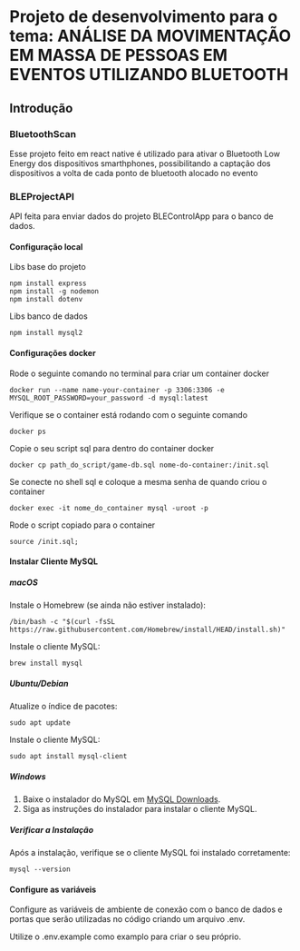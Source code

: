 # Projeto de desenvolvimento para o tema: ANÁLISE DA MOVIMENTAÇÃO EM MASSA DE PESSOAS EM EVENTOS UTILIZANDO BLUETOOTH

## Introdução 

### BluetoothScan

Esse projeto feito em react native é utilizado para ativar o Bluetooth Low Energy dos dispositivos smarthphones, possibilitando a captação dos dispositivos a volta de cada ponto de bluetooth alocado no evento

### BLEProjectAPI

API feita para enviar dados do projeto BLEControlApp para o banco de dados.

#### Configuração local

Libs base do projeto
```
npm install express
npm install -g nodemon
npm install dotenv
```

Libs banco de dados
```
npm install mysql2
```

#### Configurações docker

Rode o seguinte comando no terminal para criar um container docker
```
docker run --name name-your-container -p 3306:3306 -e MYSQL_ROOT_PASSWORD=your_password -d mysql:latest
```

Verifique se o container está rodando com o seguinte comando
```
docker ps
```

Copie o seu script sql para dentro do container docker
```
docker cp path_do_script/game-db.sql nome-do-container:/init.sql
```

Se conecte no shell sql e coloque a mesma senha de quando criou o container
```
docker exec -it nome_do_container mysql -uroot -p
```

Rode o script copiado para o container
```
source /init.sql;
```

#### Instalar Cliente MySQL

##### macOS

Instale o Homebrew (se ainda não estiver instalado):
```
/bin/bash -c "$(curl -fsSL https://raw.githubusercontent.com/Homebrew/install/HEAD/install.sh)"
```

Instale o cliente MySQL:
```
brew install mysql
```

##### Ubuntu/Debian

Atualize o índice de pacotes:
```
sudo apt update
```

Instale o cliente MySQL:
```
sudo apt install mysql-client
```

##### Windows

1. Baixe o instalador do MySQL em [MySQL Downloads](https://dev.mysql.com/downloads/installer/).
2. Siga as instruções do instalador para instalar o cliente MySQL.

##### Verificar a Instalação

Após a instalação, verifique se o cliente MySQL foi instalado corretamente:
```
mysql --version
```

#### Configure as variáveis

Configure as variáveis de ambiente de conexão com o banco de dados e portas que serão utilizadas no código criando um arquivo .env.

Utilize o .env.example como examplo para criar o seu próprio.
